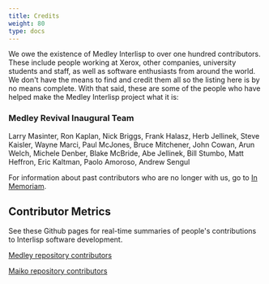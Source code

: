 ```yaml
---
title: Credits
weight: 80
type: docs
---
```

         

We owe the existence of Medley Interlisp to over one hundred contributors. These include people working at Xerox, other companies, university students and staff, as well as software enthusiasts from around the world. We don't have the means to find and credit them all so the listing here is by no means complete. With that said, these are some of the people who have helped make the Medley Interlisp project what it is:


### Medley Revival Inaugural Team

Larry Masinter, Ron Kaplan, Nick Briggs, Frank Halasz, Herb Jellinek, Steve Kaisler, Wayne Marci, Paul McJones, Bruce Mitchener, John Cowan, Arun Welch, Michele Denber, Blake McBride, Abe Jellinek, Bill Stumbo, Matt Heffron, Eric Kaltman, Paolo Amoroso, Andrew Sengul

For information about past contributors who are no longer with us, go to [In Memoriam](/medley/history/in-memoriam).


## Contributor Metrics

See these Github pages for real-time summaries of people's contributions to Interlisp software development.

<a href="https://github.com/Interlisp/medley/graphs/contributors">Medley repository contributors</a>

<a href="https://github.com/Interlisp/maiko/graphs/contributors">Maiko repository contributors</a>